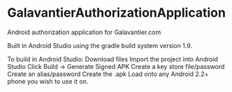 GalavantierAuthorizationApplication
===================================

Android authorization application for Galavantier.com

Built in Android Studio using the gradle build system version 1.9.

To build in Android Studio:
Download files
Import the project into Android Studio
Click Build -> Generate Signed APK
Create a key store file/password
Create an alias/password
Create the .apk
Load onto any Android 2.2+ phone you wish to use it on.
